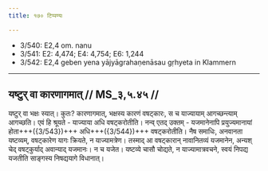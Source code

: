 ```yaml
---
title: १७० टिप्पण्यः

---
```

- 3/540: E2,4 om. nanu
- 3/541: E2: 4,474; E4: 4,754; E6: 1,244
- 3/542: E2,4 geben yena yājyāgrahaṇenāsau gṛhyeta in Klammern

____________________________________________


## यष्टुर् वा कारणागमात् // MS_३,५.४५ //

यष्टुर् वा भक्षः स्यात्। कुतः? कारणागमात्, भक्षस्य कारणं वषट्कारः, स च याज्यायाम् आगच्छन्त्याम् आगच्छति। एवं हि श्रूयते - याज्याया अधि वषट्करोतीति।
नन्व् एतद् उक्तम् - यजमानेनापि प्रयुज्यमानायां होता+++({3/543})+++ अधि+++({3/544})+++ वषट्करोतीति। नैष समाधिः, अनवानता यष्टव्यम्, वषट्कारेण यागः क्रियते, न याज्यामत्रेण। तस्माद् आ वषट्कारान् नावानितव्यं यजमानेन, अन्यश् चेद् वषट्कुर्याद् अवान्याद् यजमानः। न च यजेत। यष्टव्ये चासौ चोद्यते, न याज्यामात्रवचने, स्वयं निपद्य यजतीति साङ्गस्य निषद्ययागे विधानात्।
